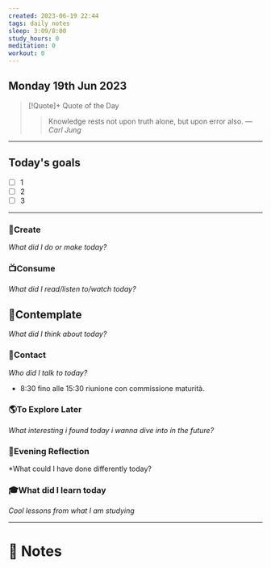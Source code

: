 ```yaml
---
created: 2023-06-19 22:44
tags: daily notes
sleep: 3:09/8:00
study_hours: 0
meditation: 0
workout: 0
---
```



## Monday 19th Jun 2023


> [!Quote]+ Quote of the Day  
> > Knowledge rests not upon truth alone, but upon error also.
> — <cite>Carl Jung</cite>

--- 
## Today's goals

- [ ] 1
- [ ] 2
- [ ] 3

---

### 🎨Create
*What did I do or make today?*

  
### 📺Consume
*What did I read/listen to/watch today?*

  
## 💭Contemplate
*What did I think about today?*


### 👬Contact
*Who did I talk to today?*
- 8:30 fino alle 15:30 riunione con commissione maturità.
  
### 🌎To Explore Later
*What interesting i found today i wanna dive into in the future?*


### 🌃Evening Reflection
*What could I have done differently today?


### 🎓What did I learn today
*Cool lessons from what I am studying*

---
# 📝 Notes


